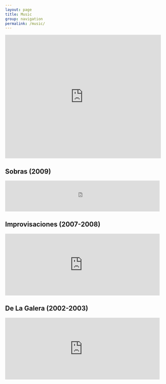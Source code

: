 ```yaml
---
layout: page
title: Music
group: navigation
permalink: /music/
---
```


<iframe width="100%" height="400px" scrolling="no" frameborder="no" src="https://w.soundcloud.com/player/?url=http%3A%2F%2Fapi.soundcloud.com%2Fusers%2F2140142">
</iframe>

## Sobras (2009)

<iframe src="https://archive.org/embed/jamendo-053917&playlist=1" width="500" height="100" frameborder="0" webkitallowfullscreen="true" mozallowfullscreen="true" allowfullscreen>
</iframe>

## Improvisaciones (2007-2008)

<iframe src="https://archive.org/embed/jamendo-038607&playlist=1" width="500" height="200" frameborder="0" webkitallowfullscreen="true" mozallowfullscreen="true" allowfullscreen>
</iframe>

## De La Galera (2002-2003)

<iframe src="https://archive.org/embed/jamendo-036741&playlist=1" width="500" height="200" frameborder="0" webkitallowfullscreen="true" mozallowfullscreen="true" allowfullscreen>
</iframe>
